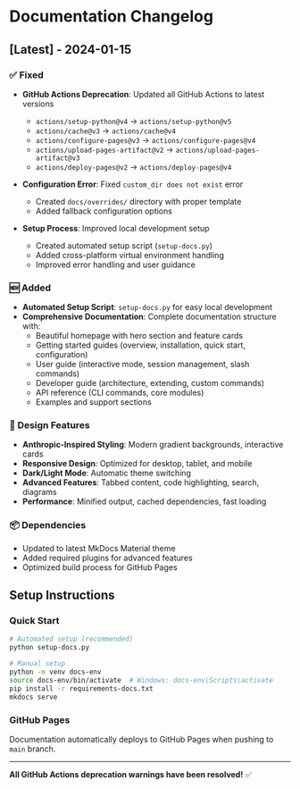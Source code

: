 # Documentation Changelog

## [Latest] - 2024-01-15

### ✅ Fixed
- **GitHub Actions Deprecation**: Updated all GitHub Actions to latest versions
  - `actions/setup-python@v4` → `actions/setup-python@v5`
  - `actions/cache@v3` → `actions/cache@v4`
  - `actions/configure-pages@v3` → `actions/configure-pages@v4`
  - `actions/upload-pages-artifact@v2` → `actions/upload-pages-artifact@v3`
  - `actions/deploy-pages@v2` → `actions/deploy-pages@v4`

- **Configuration Error**: Fixed `custom_dir does not exist` error
  - Created `docs/overrides/` directory with proper template
  - Added fallback configuration options

- **Setup Process**: Improved local development setup
  - Created automated setup script (`setup-docs.py`)
  - Added cross-platform virtual environment handling
  - Improved error handling and user guidance

### 🆕 Added
- **Automated Setup Script**: `setup-docs.py` for easy local development
- **Comprehensive Documentation**: Complete documentation structure with:
  - Beautiful homepage with hero section and feature cards
  - Getting started guides (overview, installation, quick start, configuration)
  - User guide (interactive mode, session management, slash commands)
  - Developer guide (architecture, extending, custom commands)
  - API reference (CLI commands, core modules)
  - Examples and support sections

### 🎨 Design Features
- **Anthropic-Inspired Styling**: Modern gradient backgrounds, interactive cards
- **Responsive Design**: Optimized for desktop, tablet, and mobile
- **Dark/Light Mode**: Automatic theme switching
- **Advanced Features**: Tabbed content, code highlighting, search, diagrams
- **Performance**: Minified output, cached dependencies, fast loading

### 📦 Dependencies
- Updated to latest MkDocs Material theme
- Added required plugins for advanced features
- Optimized build process for GitHub Pages

## Setup Instructions

### Quick Start
```bash
# Automated setup (recommended)
python setup-docs.py

# Manual setup
python -m venv docs-env
source docs-env/bin/activate  # Windows: docs-env\Scripts\activate
pip install -r requirements-docs.txt
mkdocs serve
```

### GitHub Pages
Documentation automatically deploys to GitHub Pages when pushing to `main` branch.

---

**All GitHub Actions deprecation warnings have been resolved!** ✅